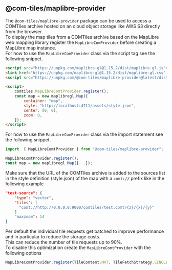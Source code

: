 ## @com-tiles/maplibre-provider

The `@com-tiles/maplibre-provider` package can be used to access a COMTiles archive hosted on an cloud object storage like AWS S3 directly from the browser.   
To display the map tiles from a COMTiles archive based on the MapLibre web mapping library register 
the `MapLibreComProvider` before creating a MapLibre map instance.  
For how to use the `MapLibreComProvider` class via the script tag see the following snippet.
````html
<script src="https://unpkg.com/maplibre-gl@1.15.2/dist/maplibre-gl.js"></script>
<link href="https://unpkg.com/maplibre-gl@1.15.2/dist/maplibre-gl.css" rel="stylesheet" />
<script src="https://unpkg.com/@com-tiles/maplibre-provider@latest/dist/maplibreComtProvider.js"></script>

<script>
    comtiles.MapLibreComtProvider.register();
    const map = new maplibregl.Map({
        container: "map",
        style: "http://localhost:4711/assets/style.json",
        center: [0, 0],
        zoom: 0,
    });
</script>
````

For how to use the `MapLibreComProvider` class via the import statement see the following snippet.
````js
import  { MapLibreComtProvider } from "@com-tiles/maplibre-provider";

MapLibreComtProvider.register();
const map = new maplibregl.Map({...});
````

Make sure that the URL of the COMTiles archive is added to the sources list in the style definition (style.json) of the map
with a `comt://` prefix like in the following example
````json
"test-source": {
    "type": "vector",
    "tiles": [
      "comt://http://0.0.0.0:9000/comtiles/test.comt/{z}/{x}/{y}"
    ]
    "maxzoom": 14
}
````

Per default the individual tile requests get batched to improve performance and in particular to reduce the storage costs.  
This can reduce the number of tile requests up to 90%.    
To disable this optimization create the `MapLibreComtProvider` with the following options
````js
MapLibreComtProvider.register(TileContent.MVT, TileFetchStrategy.SINGLE);
````